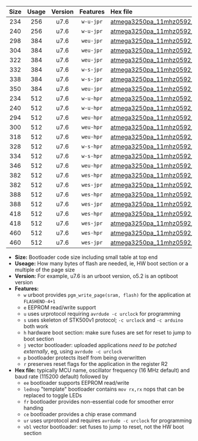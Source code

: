 |Size|Usage|Version|Features|Hex file|
|:-:|:-:|:-:|:-:|:--|
|234|256|u7.6|`w-u-jpr`|[atmega3250pa_11mhz0592_9600bps_ur_vbl.hex](https://raw.githubusercontent.com/stefanrueger/urboot/main//atmega3250pa_11mhz0592_9600bps_ur_vbl.hex)|
|240|256|u7.6|`w-u-jpr`|[atmega3250pa_11mhz0592_9600bps_lednop_ur_vbl.hex](https://raw.githubusercontent.com/stefanrueger/urboot/main//atmega3250pa_11mhz0592_9600bps_lednop_ur_vbl.hex)|
|298|384|u7.6|`weu-jpr`|[atmega3250pa_11mhz0592_9600bps_ee_ur_vbl.hex](https://raw.githubusercontent.com/stefanrueger/urboot/main//atmega3250pa_11mhz0592_9600bps_ee_ur_vbl.hex)|
|304|384|u7.6|`weu-jpr`|[atmega3250pa_11mhz0592_9600bps_ee_lednop_ur_vbl.hex](https://raw.githubusercontent.com/stefanrueger/urboot/main//atmega3250pa_11mhz0592_9600bps_ee_lednop_ur_vbl.hex)|
|322|384|u7.6|`weu-jpr`|[atmega3250pa_11mhz0592_9600bps_ee_lednop_fr_ur_vbl.hex](https://raw.githubusercontent.com/stefanrueger/urboot/main//atmega3250pa_11mhz0592_9600bps_ee_lednop_fr_ur_vbl.hex)|
|332|384|u7.6|`w-s-jpr`|[atmega3250pa_11mhz0592_9600bps_vbl.hex](https://raw.githubusercontent.com/stefanrueger/urboot/main//atmega3250pa_11mhz0592_9600bps_vbl.hex)|
|338|384|u7.6|`w-s-jpr`|[atmega3250pa_11mhz0592_9600bps_lednop_vbl.hex](https://raw.githubusercontent.com/stefanrueger/urboot/main//atmega3250pa_11mhz0592_9600bps_lednop_vbl.hex)|
|350|384|u7.6|`weu-jpr`|[atmega3250pa_11mhz0592_9600bps_ee_lednop_fr_ce_ur_vbl.hex](https://raw.githubusercontent.com/stefanrueger/urboot/main//atmega3250pa_11mhz0592_9600bps_ee_lednop_fr_ce_ur_vbl.hex)|
|234|512|u7.6|`w-u-hpr`|[atmega3250pa_11mhz0592_9600bps_ur.hex](https://raw.githubusercontent.com/stefanrueger/urboot/main//atmega3250pa_11mhz0592_9600bps_ur.hex)|
|240|512|u7.6|`w-u-hpr`|[atmega3250pa_11mhz0592_9600bps_lednop_ur.hex](https://raw.githubusercontent.com/stefanrueger/urboot/main//atmega3250pa_11mhz0592_9600bps_lednop_ur.hex)|
|294|512|u7.6|`weu-hpr`|[atmega3250pa_11mhz0592_9600bps_ee_ur.hex](https://raw.githubusercontent.com/stefanrueger/urboot/main//atmega3250pa_11mhz0592_9600bps_ee_ur.hex)|
|300|512|u7.6|`weu-hpr`|[atmega3250pa_11mhz0592_9600bps_ee_lednop_ur.hex](https://raw.githubusercontent.com/stefanrueger/urboot/main//atmega3250pa_11mhz0592_9600bps_ee_lednop_ur.hex)|
|318|512|u7.6|`weu-hpr`|[atmega3250pa_11mhz0592_9600bps_ee_lednop_fr_ur.hex](https://raw.githubusercontent.com/stefanrueger/urboot/main//atmega3250pa_11mhz0592_9600bps_ee_lednop_fr_ur.hex)|
|328|512|u7.6|`w-s-hpr`|[atmega3250pa_11mhz0592_9600bps.hex](https://raw.githubusercontent.com/stefanrueger/urboot/main//atmega3250pa_11mhz0592_9600bps.hex)|
|334|512|u7.6|`w-s-hpr`|[atmega3250pa_11mhz0592_9600bps_lednop.hex](https://raw.githubusercontent.com/stefanrueger/urboot/main//atmega3250pa_11mhz0592_9600bps_lednop.hex)|
|346|512|u7.6|`weu-hpr`|[atmega3250pa_11mhz0592_9600bps_ee_lednop_fr_ce_ur.hex](https://raw.githubusercontent.com/stefanrueger/urboot/main//atmega3250pa_11mhz0592_9600bps_ee_lednop_fr_ce_ur.hex)|
|382|512|u7.6|`wes-hpr`|[atmega3250pa_11mhz0592_9600bps_ee.hex](https://raw.githubusercontent.com/stefanrueger/urboot/main//atmega3250pa_11mhz0592_9600bps_ee.hex)|
|382|512|u7.6|`wes-jpr`|[atmega3250pa_11mhz0592_9600bps_ee_vbl.hex](https://raw.githubusercontent.com/stefanrueger/urboot/main//atmega3250pa_11mhz0592_9600bps_ee_vbl.hex)|
|388|512|u7.6|`wes-hpr`|[atmega3250pa_11mhz0592_9600bps_ee_lednop.hex](https://raw.githubusercontent.com/stefanrueger/urboot/main//atmega3250pa_11mhz0592_9600bps_ee_lednop.hex)|
|388|512|u7.6|`wes-jpr`|[atmega3250pa_11mhz0592_9600bps_ee_lednop_vbl.hex](https://raw.githubusercontent.com/stefanrueger/urboot/main//atmega3250pa_11mhz0592_9600bps_ee_lednop_vbl.hex)|
|418|512|u7.6|`wes-hpr`|[atmega3250pa_11mhz0592_9600bps_ee_lednop_fr.hex](https://raw.githubusercontent.com/stefanrueger/urboot/main//atmega3250pa_11mhz0592_9600bps_ee_lednop_fr.hex)|
|418|512|u7.6|`wes-jpr`|[atmega3250pa_11mhz0592_9600bps_ee_lednop_fr_vbl.hex](https://raw.githubusercontent.com/stefanrueger/urboot/main//atmega3250pa_11mhz0592_9600bps_ee_lednop_fr_vbl.hex)|
|460|512|u7.6|`wes-hpr`|[atmega3250pa_11mhz0592_9600bps_ee_lednop_fr_ce.hex](https://raw.githubusercontent.com/stefanrueger/urboot/main//atmega3250pa_11mhz0592_9600bps_ee_lednop_fr_ce.hex)|
|460|512|u7.6|`wes-jpr`|[atmega3250pa_11mhz0592_9600bps_ee_lednop_fr_ce_vbl.hex](https://raw.githubusercontent.com/stefanrueger/urboot/main//atmega3250pa_11mhz0592_9600bps_ee_lednop_fr_ce_vbl.hex)|

- **Size:** Bootloader code size including small table at top end
- **Useage:** How many bytes of flash are needed, ie, HW boot section or a multiple of the page size
- **Version:** For example, u7.6 is an urboot version, o5.2 is an optiboot version
- **Features:**
  + `w` urboot provides `pgm_write_page(sram, flash)` for the application at `FLASHEND-4+1`
  + `e` EEPROM read/write support
  + `u` uses urprotocol requiring `avrdude -c urclock` for programming
  + `s` uses skeleton of STK500v1 protocol; `-c urclock` and `-c arduino` both work
  + `h` hardware boot section: make sure fuses are set for reset to jump to boot section
  + `j` vector bootloader: uploaded applications *need to be patched externally*, eg, using `avrdude -c urclock`
  + `p` bootloader protects itself from being overwritten
  + `r` preserves reset flags for the application in the register R2
- **Hex file:** typically MCU name, oscillator frequency (16 MHz default) and baud rate (115200 default) followed by
  + `ee` bootloader supports EEPROM read/write
  + `lednop` "template" bootloader contains `mov rx,rx` nops that can be replaced to toggle LEDs
  + `fr` bootloader provides non-essential code for smoother error handing
  + `ce` bootloader provides a chip erase command
  + `ur` uses urprotocol and requires `avrdude -c urclock` for programming
  + `vbl` vector bootloader: set fuses to jump to reset, not the HW boot section
